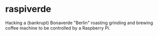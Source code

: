 # raspiverde
Hacking a (bankrupt) Bonaverde "Berlin" roasting grinding and brewing coffee machine to be controlled by a Raspberry Pi.
